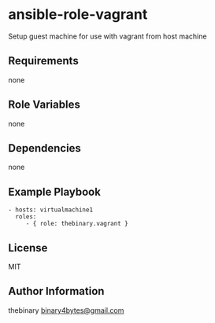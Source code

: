 ansible-role-vagrant
=========

Setup guest machine for use with vagrant from host machine

Requirements
------------

none

Role Variables
--------------

none

Dependencies
------------

none

Example Playbook
----------------

    - hosts: virtualmachine1
      roles:
         - { role: thebinary.vagrant }

License
-------

MIT

Author Information
------------------

thebinary <binary4bytes@gmail.com>
